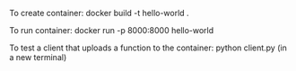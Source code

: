 To create container:
docker build -t hello-world .

To run container:
docker run -p 8000:8000 hello-world

To test a client that uploads a function to the container:
python client.py (in a new terminal)

